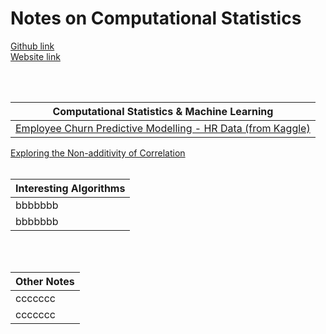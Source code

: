
# **Notes on Computational Statistics**

[Github link](https://github.com/pra-kri)
<br/>
[Website link](https://pra-kri.github.io)

<br/>
<br/>

Computational Statistics & Machine Learning                         | 
-------------------------------------- | 
[Employee Churn Predictive Modelling - HR Data (from Kaggle) ](https://pra-kri.github.io/projects/ML_HR_analytics/HR_analytics_notebook) | 
[Exploring the Non-additivity of Correlation](https://pra-kri.github.io/projects/correlation_nonadditivity/corr_project)
<br/>
<br/>

Interesting Algorithms                                 | 
-------------------------------------- | 
bbbbbbb | 
bbbbbbb | 

<br/>
<br/>

Other Notes                                | 
-------------------------------------- | 
ccccccc | 
ccccccc | 

